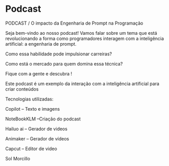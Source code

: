 # Podcast
PODCAST / O impacto da Engenharia de Prompt na Programação

Seja bem-vindo ao nosso podcast! 
Vamos falar sobre um tema que está revolucionando a forma como programadores interagem com a inteligência artificial: a engenharia de prompt. 

Como essa habilidade pode impulsionar carreiras?

Como está o mercado para quem domina essa técnica?

Fique com a gente e descubra !


Este podcast é um exemplo da interação com a inteligência artificial para criar conteúdos


Tecnologias utilizadas: 

Copilot – Texto e imagens

NoteBookKLM –Criação do podcast

Hailuo ai – Gerador de videos

Animaker – Gerador de vídeos

Capcut – Editor de video

Sol Morcillo
